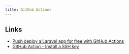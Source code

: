 ```yaml
---
title: GitHub Actions
---
```


## Links
- [Push deploy a Laravel app for free with GitHub Actions][1]
- [GitHub Action - Install a SSH key][2]


[1]:	https://laravel-news.com/push-deploy-with-github-actions
[2]:	https://github.com/marketplace/actions/install-ssh-key
